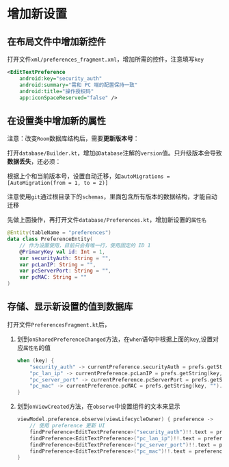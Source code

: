 # 增加新设置

## 在布局文件中增加新控件

打开文件`xml/preferences_fragment.xml`，增加所需的控件，注意填写`key`

```xml
<EditTextPreference
    android:key="security_auth"
    android:summary="需和 PC 端的配置保持一致"
    android:title="操作授权码"
    app:iconSpaceReserved="false" />
```

## 在设置类中增加新的属性

注意：改变`Room`数据库结构后，需要**更新版本号**：

打开`database/Builder.kt`，增加`@Database`注解的`version`值。只升级版本会导致**数据丢失**，还必须：

根据上个和当前版本号，设置自动迁移，如`autoMigrations = [AutoMigration(from = 1, to = 2)]`

注意使用`git`通过根目录下的`schemas`，里面包含所有版本的数据结构，才能自动迁移

先做上面操作，再打开文件`database/Preferences.kt`，增加新设置的`属性名`

```kotlin
@Entity(tableName = "preferences")
data class PreferenceEntity(
    // 作为设置使用，目前只会有唯一行，使用固定的 ID 1
    @PrimaryKey val id: Int = 1,
    var securityAuth: String = "",
    var pcLanIP: String = "",
    var pcServerPort: String = "",
    var pcMAC: String = ""
)
```

## 存储、显示新设置的值到数据库

打开文件`PreferencesFragment.kt`后，

1. 划到`onSharedPreferenceChanged`方法，在`when`语句中根据上面的`key`,设置对应`属性名`的值

    ```kotlin
    when (key) {
        "security_auth" -> currentPreference.securityAuth = prefs.getString(key, "").toString()
        "pc_lan_ip" -> currentPreference.pcLanIP = prefs.getString(key, "").toString()
        "pc_server_port" -> currentPreference.pcServerPort = prefs.getString(key, "").toString()
        "pc_mac" -> currentPreference.pcMAC = prefs.getString(key, "").toString()
    }
    ```

2. 划到`onViewCreated`方法，在`observe`中设置组件的文本来显示
    ```kotlin
    viewModel.preference.observe(viewLifecycleOwner) { preference ->
        // 使用 preference 更新 UI
        findPreference<EditTextPreference>("security_auth")!!.text = preference.securityAuth
        findPreference<EditTextPreference>("pc_lan_ip")!!.text = preference.pcLanIP
        findPreference<EditTextPreference>("pc_server_port")!!.text = preference.pcServerPort
        findPreference<EditTextPreference>("pc_mac")!!.text = preference.pcMAC
    }
    ```
